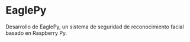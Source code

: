# EaglePy
Desarrollo de EaglePy, un sistema de seguridad de reconocimiento facial basado en Raspberry Py. 
